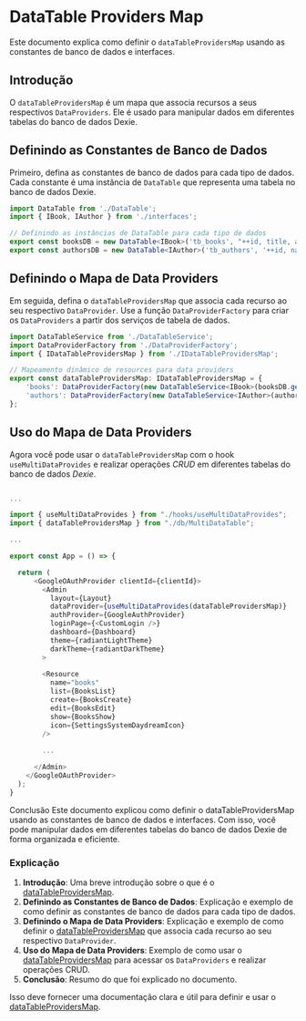 # DataTable Providers Map

Este documento explica como definir o `dataTableProvidersMap` usando as constantes de banco de dados e interfaces.

## Introdução

O `dataTableProvidersMap` é um mapa que associa recursos a seus respectivos `DataProviders`. Ele é usado para manipular dados em diferentes tabelas do banco de dados Dexie.

## Definindo as Constantes de Banco de Dados

Primeiro, defina as constantes de banco de dados para cada tipo de dados. Cada constante é uma instância de `DataTable` que representa uma tabela no banco de dados Dexie.

```typescript
import DataTable from './DataTable';
import { IBook, IAuthor } from './interfaces';

// Definindo as instâncias de DataTable para cada tipo de dados
export const booksDB = new DataTable<IBook>('tb_books', "++id, title, authorId, *genres", []);
export const authorsDB = new DataTable<IAuthor>('tb_authors', '++id, name, *books', []);

```

## Definindo o Mapa de Data Providers

Em seguida, defina o `dataTableProvidersMap` que associa cada recurso ao seu respectivo `DataProvider`. Use a função `DataProviderFactory` para criar os `DataProviders` a partir dos serviços de tabela de dados.

```typescript
import DataTableService from './DataTableService';
import DataProviderFactory from './DataProviderFactory';
import { IDataTableProvidersMap } from './IDataTableProvidersMap';

// Mapeamento dinâmico de resources para data providers
export const dataTableProvidersMap: IDataTableProvidersMap = {
    'books': DataProviderFactory(new DataTableService<IBook>(booksDB.getResorceTable())),
    'authors': DataProviderFactory(new DataTableService<IAuthor>(authorsDB.getResorceTable())),
};
```

## Uso do Mapa de Data Providers

Agora você pode usar o `dataTableProvidersMap` com o hook `useMultiDataProvides` e realizar operações *CRUD* em diferentes tabelas do banco de dados *Dexie*.

```typescript

...

import { useMultiDataProvides } from "./hooks/useMultiDataProvides";
import { dataTableProvidersMap } from "./db/MultiDataTable";

...

export const App = () => {

  return (
      <GoogleOAuthProvider clientId={clientId}>
        <Admin
          layout={Layout}
          dataProvider={useMultiDataProvides(dataTableProvidersMap)}
          authProvider={GoogleAuthProvider}
          loginPage={<CustomLogin />} 
          dashboard={Dashboard}
          theme={radiantLightTheme}
          darkTheme={radiantDarkTheme}
        >
        
        <Resource
          name="books"
          list={BooksList}
          create={BooksCreate}
          edit={BooksEdit}
          show={BooksShow}
          icon={SettingsSystemDaydreamIcon}
        />
        
        ...

      </Admin>
    </GoogleOAuthProvider>
  );
}
```

Conclusão
Este documento explicou como definir o dataTableProvidersMap usando as constantes de banco de dados e interfaces. Com isso, você pode manipular dados em diferentes tabelas do banco de dados Dexie de forma organizada e eficiente.


### Explicação

1. **Introdução**: Uma breve introdução sobre o que é o [dataTableProvidersMap](http://_vscodecontentref_/2).
2. **Definindo as Constantes de Banco de Dados**: Explicação e exemplo de como definir as constantes de banco de dados para cada tipo de dados.
3. **Definindo o Mapa de Data Providers**: Explicação e exemplo de como definir o [dataTableProvidersMap](http://_vscodecontentref_/3) que associa cada recurso ao seu respectivo `DataProvider`.
4. **Uso do Mapa de Data Providers**: Exemplo de como usar o [dataTableProvidersMap](http://_vscodecontentref_/4) para acessar os `DataProviders` e realizar operações CRUD.
5. **Conclusão**: Resumo do que foi explicado no documento.

Isso deve fornecer uma documentação clara e útil para definir e usar o [dataTableProvidersMap](http://_vscodecontentref_/5).

